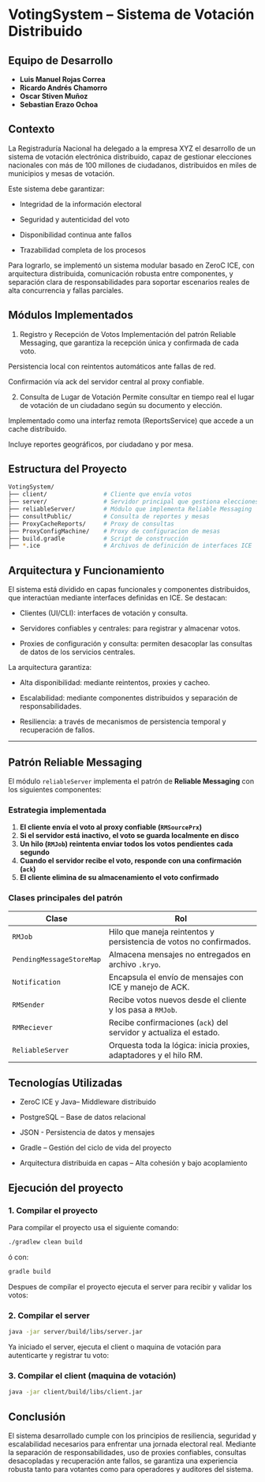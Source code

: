 #  VotingSystem – Sistema de Votación Distribuido

## Equipo de Desarrollo
- **Luis Manuel Rojas Correa**
- **Ricardo Andrés Chamorro**
- **Oscar Stiven Muñoz**
- **Sebastian Erazo Ochoa**

## Contexto

La Registraduría Nacional ha delegado a la empresa XYZ el desarrollo de un sistema de votación electrónica distribuido, capaz de gestionar elecciones nacionales con más de 100 millones de ciudadanos, distribuidos en miles de municipios y mesas de votación.

Este sistema debe garantizar:

- Integridad de la información electoral

- Seguridad y autenticidad del voto

- Disponibilidad continua ante fallos

- Trazabilidad completa de los procesos

Para lograrlo, se implementó un sistema modular basado en ZeroC ICE, con arquitectura distribuida, comunicación robusta entre componentes, y separación clara de responsabilidades para soportar escenarios reales de alta concurrencia y fallas parciales.

## Módulos Implementados

1. Registro y Recepción de Votos
Implementación del patrón Reliable Messaging, que garantiza la recepción única y confirmada de cada voto.

Persistencia local con reintentos automáticos ante fallas de red.

Confirmación vía ack del servidor central al proxy confiable.

2. Consulta de Lugar de Votación
Permite consultar en tiempo real el lugar de votación de un ciudadano según su documento y elección.

Implementado como una interfaz remota (ReportsService) que accede a un cache distribuido.

Incluye reportes geográficos, por ciudadano y por mesa.


## Estructura del Proyecto

```bash
VotingSystem/
├── client/                # Cliente que envía votos
├── server/                # Servidor principal que gestiona elecciones
├── reliableServer/        # Módulo que implementa Reliable Messaging
├── consultPublic/         # Consulta de reportes y mesas
├── ProxyCacheReports/     # Proxy de consultas
├── ProxyConfigMachine/    # Proxy de configuracion de mesas
├── build.gradle           # Script de construcción
├── *.ice                  # Archivos de definición de interfaces ICE
``` 

## Arquitectura y Funcionamiento

El sistema está dividido en capas funcionales y componentes distribuidos, que interactúan mediante interfaces definidas en ICE. Se destacan:

- Clientes (UI/CLI): interfaces de votación y consulta.

- Servidores confiables y centrales: para registrar y almacenar votos.

- Proxies de configuración y consulta: permiten desacoplar las consultas de datos de los servicios centrales.

La arquitectura garantiza:

- Alta disponibilidad: mediante reintentos, proxies y cacheo.

- Escalabilidad: mediante componentes distribuidos y separación de responsabilidades.

- Resiliencia: a través de mecanismos de persistencia temporal y recuperación de fallos.

---

## Patrón Reliable Messaging

El módulo `reliableServer` implementa el patrón de **Reliable Messaging** con los siguientes componentes:

### Estrategia implementada

1. **El cliente envía el voto al proxy confiable (`RMSourcePrx`)**
2. **Si el servidor está inactivo, el voto se guarda localmente en disco**
3. **Un hilo (`RMJob`) reintenta enviar todos los votos pendientes cada segundo**
4. **Cuando el servidor recibe el voto, responde con una confirmación (`ack`)**
5. **El cliente elimina de su almacenamiento el voto confirmado**

### Clases principales del patrón

| Clase                         | Rol                                                                 |
|------------------------------|----------------------------------------------------------------------|
| `RMJob`                      | Hilo que maneja reintentos y persistencia de votos no confirmados.   |
| `PendingMessageStoreMap`     | Almacena mensajes no entregados en archivo `.kryo`.                  |
| `Notification`               | Encapsula el envío de mensajes con ICE y manejo de ACK.              |
| `RMSender`                   | Recibe votos nuevos desde el cliente y los pasa a `RMJob`.           |
| `RMReciever`                 | Recibe confirmaciones (`ack`) del servidor y actualiza el estado.    |
| `ReliableServer`             | Orquesta toda la lógica: inicia proxies, adaptadores y el hilo RM.   |

## Tecnologías Utilizadas

- ZeroC ICE y Java– Middleware distribuido

- PostgreSQL – Base de datos relacional

 - JSON - Persistencia de datos y mensajes

- Gradle – Gestión del ciclo de vida del proyecto

- Arquitectura distribuida en capas – Alta cohesión y bajo acoplamiento


## Ejecución del proyecto

### 1. Compilar el proyecto

Para compilar el proyecto usa el siguiente comando:

```bash
./gradlew clean build
```
ó con:
```bash
gradle build
```

Despues de compilar el proyecto ejecuta el server para recibir y validar los votos:

### 2. Compilar el server
```bash
java -jar server/build/libs/server.jar
```

Ya iniciado el server, ejecuta el client o maquina de votación para autenticarte y registrar tu voto:

### 3. Compilar el client (maquina de votación)
```bash
java -jar client/build/libs/client.jar
``` 

## Conclusión

El sistema desarrollado cumple con los principios de resiliencia, seguridad y escalabilidad necesarios para enfrentar una jornada electoral real. Mediante la separación de responsabilidades, uso de proxies confiables, consultas desacopladas y recuperación ante fallos, se garantiza una experiencia robusta tanto para votantes como para operadores y auditores del sistema.


